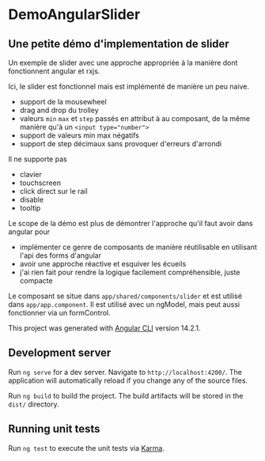 # DemoAngularSlider

## Une petite démo d'implementation de slider 

Un exemple de slider avec une approche appropriée à la manière dont fonctionnent angular et rxjs. 

Ici, le slider est fonctionnel mais est implémenté de manière un peu naive.
- support de la mousewheel
- drag and drop du trolley
- valeurs `min` `max` et `step` passés en attribut à au composant, de la même manière qu'à un `<input type="number">`
- support de valeurs min max négatifs
- support de step décimaux sans provoquer d'erreurs d'arrondi

Il ne supporte pas
- clavier
- touchscreen
- click direct sur le rail
- disable
- tooltip

Le scope de la démo est plus de démontrer l'approche qu'il faut avoir dans angular pour 
- implémenter ce genre de composants de manière réutilisable en utilisant l'api des forms d'angular
- avoir une approche réactive et esquiver les écueils 
- j'ai rien fait pour rendre la logique facilement compréhensible, juste compacte

Le composant se situe dans `app/shared/components/slider` et est utilisé dans `app/app.component`. Il est utilisé avec un ngModel, mais peut aussi fonctionner via un formControl. 



This project was generated with [Angular CLI](https://github.com/angular/angular-cli) version 14.2.1.

## Development server

Run `ng serve` for a dev server. Navigate to `http://localhost:4200/`. The application will automatically reload if you change any of the source files.

Run `ng build` to build the project. The build artifacts will be stored in the `dist/` directory.

## Running unit tests

Run `ng test` to execute the unit tests via [Karma](https://karma-runner.github.io).

